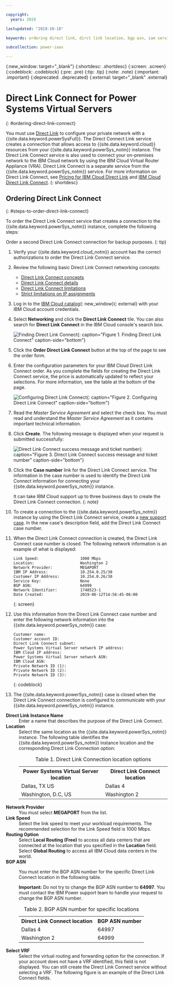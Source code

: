 ```yaml
---

copyright:
  years: 2019

lastupdated: "2019-10-18"

keywords: ordering direct link, dirct link location, bgp asn, iam service id

subcollection: power-iaas

---
```


{:new_window: target="_blank"}
{:shortdesc: .shortdesc}
{:screen: .screen}
{:codeblock: .codeblock}
{:pre: .pre}
{:tip: .tip}
{:note: .note}
{:important: .important}
{:deprecated: .deprecated}
{:external: target="_blank" .external}

# Direct Link Connect for Power Systems Virtual Servers
{: #ordering-direct-link-connect}

You must use [Direct Link](/docs/infrastructure/direct-link?topic=direct-link-get-started-with-ibm-cloud-direct-link#browse-and-order) to configure your private network with a {{site.data.keyword.powerSysFull}}. The Direct Connect Link service creates a connection that allows access to {{site.data.keyword.cloud}} resources from your {{site.data.keyword.powerSys_notm}} instance. The Direct Link Connect service is also used to connect your on-premises network to the IBM Cloud network by using the IBM Cloud Virtual Router Appliance (VRA). Direct Link Connect is a separate service from the {{site.data.keyword.powerSys_notm}} service. For more information on Direct Link Connect, see [Pricing for IBM Cloud Direct Link](/docs/infrastructure/direct-link?topic=direct-link-pricing-for-ibm-cloud-direct-link) and [IBM Cloud Direct Link Connect](https://cloud.ibm.com/docs/infrastructure/direct-link?topic=direct-link-how-to-order-ibm-cloud-direct-link-connect).
{: shortdesc}

## Ordering Direct Link Connect
{: #steps-to-order-direct-link-connect}

To order the Direct Link Connect service that creates a connection to the {{site.data.keyword.powerSys_notm}} instance, complete the following steps:

Order a second Direct Link Connect connection for backup purposes.
{: tip}

1. Verify your {{site.data.keyword.cloud_notm}} account has the correct authorizations to order the Direct Link Connect service.

2. Review the following basic Direct Link Connect networking concepts:

   * [Direct Link Connect concepts](/docs/infrastructure/direct-link?topic=direct-link-about-ibm-cloud-direct-link)
   * [Direct Link Connect details](/docs/infrastructure/direct-link?topic=direct-link-ibm-cloud-direct-link-connect-details)
   * [Direct Link Connect limitations](/docs/infrastructure/direct-link?topic=direct-link-known-limitations#ibm-cloud-direct-link-exchange-and-direct-link-connect-limitations)
   * [Strict limitations on IP assignments](/docs/infrastructure/direct-link?topic=direct-link-configure-ibm-cloud-direct-link#strict-limitations-on-ip-assignments)

3. Log in to the [IBM Cloud catalog](https://cloud.ibm.com/catalog){: new_window}{: external} with your IBM Cloud account credentials.

4. Select **Networking** and click the **Direct Link Connect** tile. You can also search for **Direct Link Connect** in the IBM Cloud console's search box.

    ![Finding Direct Link Connect](./images/console-direct-link-select.png "Finding Direct Link Connect"){: caption="Figure 1. Finding Direct Link Connect" caption-side="bottom"}

5. Click the **Order Direct Link Connect** button at the top of the page to see the order form.

6. Enter the configuration parameters for your IBM Cloud Direct Link Connect order. As you complete the fields for creating the Direct Link Connect service, the price is automatically updated to reflect your selections. For more information, see the table at the bottom of the page.

    ![Configuring Direct Link Connect](./images/console-direct-link-configure.png "Configuring Direct Link Connect"){: caption="Figure 2. Configuring Direct Link Connect" caption-side="bottom"}

7. Read the *Master Service Agreement* and select the check box. You must read and understand the *Master Service Agreement* as it contains important technical information.

8. Click **Create**. The following message is displayed when your request is submitted successfully:

    ![Direct Link Connect success message and ticket number](./images/console-direct-link-message.png "Direct Link Connect success message and ticket number"){: caption="Figure 3. Direct Link Connect success message and ticket number" caption-side="bottom"}

9. Click the **Case number** link for the Direct Link Connect service. The information in the case number is used to identify the Direct Link Connect information for connecting your {{site.data.keyword.powerSys_notm}} instance.

    It can take IBM Cloud support up to three business days to create the Direct Link Connect connection.
    {: note}

10. To create a connection to the {{site.data.keyword.powerSys_notm}} instance by using the Direct Link Connect service, create a [new support case](/docs/infrastructure/power-iaas?topic=power-iaas-getting-help-and-support). In the new case's description field, add the Direct Link Connect case number.

11. When the Direct Link Connect connection is created, the Direct Link Connect case number is closed. The following network information is an example of what is displayed:

    ```shell
    Link Speed:                  1000 Mbps
    Location:                    Washington 2
    Network Provider:            MEGAPORT
    IBM IP Address:              10.254.0.25/30
    Customer IP Address:         10.254.0.26/30
    Service Key:                 None
    BGP ASN:                     64999
    Network Identifier:          1748523-1
    Date Created:                2019-06-12T14:56:45-06:00
    ```
    {: screen}

12. Use this information from the Direct Link Connect case number and enter the following network information into the {{site.data.keyword.powerSys_notm}} case:

    ```shell
    Customer name:
    Customer account ID:
    Direct Link Connect subnet:
    Power Systems Virtual Server network IP address:
    IBM Cloud IP address:
    Power Systems Virtual Server network ASN:
    IBM Cloud ASN:
    Private Network ID (1):
    Private Network ID (2):
    Private Network ID (3):
    ```
    {: codeblock}

13. The {{site.data.keyword.powerSys_notm}} case is closed when the Direct Link Connect connection is configured to communicate with your {{site.data.keyword.powerSys_notm}} instance.

   <dl>
   <dt><strong>Direct Link Instance Name</strong><dt>
   <dd>Enter a name that describes the purpose of the Direct Link Connect.</dd>
   <dt><strong>Location</strong><dt>
   <dd>Select the same location as the {{site.data.keyword.powerSys_notm}} instance. The following table identifies the {{site.data.keyword.powerSys_notm}} instance location and the corresponding Direct Link Connection option:
   <table>
   <caption>Table 1. Direct Link Connection location options</caption>
   <tr>
   <th>Power Systems Virtual Server location</th>
   <th>Direct Link Connect location</th>
   </tr>
   <tr>
   <td>Dallas, TX US</td>
   <td>Dallas 4</td>
   </tr>
   <tr>
   <td>Washington, D.C, US</td>
   <td>Washington 2</td>
   </tr>
   </table>
   </dd>
   <dt><strong>Network Provider</strong><dt>
   <dd>You must select <strong>MEGAPORT</strong> from the list.</dd>
   <dt><strong>Link Speed</strong><dt>
   <dd>Select the link speed to meet your workload requirements. The recommended selection for the Link Speed field is 1000 Mbps.</dd>
   <dt><strong>Routing Option</strong><dt>
   <dd>Select <strong>Local Routing (Free)</strong> to access all data centers that are connected at the location that you specified in the <strong>Location</strong> field. Select <strong>Global Routing</strong> to access all IBM Cloud data centers in the world. </dd>
   <dt><strong>BGP ASN</strong><dt>
   <dd><p>You must enter the BGP ASN number for the specific Direct Link Connect location in the following table.</p>
   <p><strong>Important:</strong> Do not try to change the BGP ASN number to <strong>64997</strong>. You must contact the IBM Power support team to handle your request to change the BGP ASN number.</p>
   <table>
   <caption>Table 2. BGP ASN number for specific locations</caption>
   <tr>
   <th>Direct Link Connect location</th>
   <th>BGP ASN number</th>
   </tr>
   <tr>
   <td>Dallas 4</td>
   <td>64997</td>
   </tr>
   <tr>
   <td>Washington 2</td>
   <td>64999</td>
   </tr>
   </table>
   </dd>
   <dt><strong>Select VRF</strong><dt>
   <dd>Select the virtual routing and forwarding option for the connection. If your account does not have a VRF identified, this field is not displayed. You can still create the Direct Link Connect service without selecting a VRF. The following figure is an example of the Direct Link Connect fields.</dd>
   <dd></dd>
   </dl>
